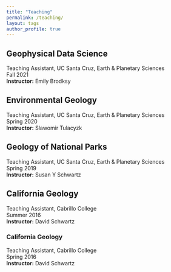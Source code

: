 ```yaml
---
title: "Teaching"
permalink: /teaching/
layout: tags
author_profile: true
---
```

## Geophysical Data Science 
Teaching Assistant, UC Santa Cruz, Earth & Planetary Sciences  
Fall 2021  
**Instructor:** Emily Brodksy

## Environmental Geology
Teaching Assistant, UC Santa Cruz, Earth & Planetary Sciences  
Spring 2020  
**Instructor:** Slawomir Tulacyzk

## Geology of National Parks
Teaching Assistant, UC Santa Cruz, Earth & Planetary Sciences  
Spring 2019  
**Instructor:** Susan Y Schwartz

## California Geology
Teaching Assistant, Cabrillo College  
Summer 2016  
**Instructor:** David Schwartz

### California Geology
Teaching Assistant, Cabrillo College  
Spring 2016  
**Instructor:** David Schwartz
